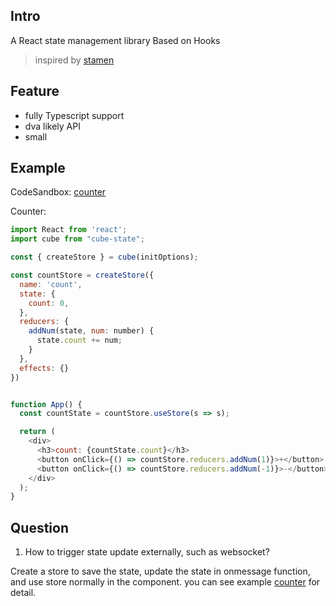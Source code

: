 
## Intro

A React state management library Based on Hooks
>  inspired by [stamen](https://github.com/forsigner/stamen)


## Feature

* fully Typescript support
* dva likely API
* small


## Example
CodeSandbox: [counter](https://codesandbox.io/s/count-4ng8l)

Counter:
```javascript
import React from 'react';
import cube from "cube-state";

const { createStore } = cube(initOptions);

const countStore = createStore({
  name: 'count',
  state: {
    count: 0,
  },
  reducers: {
    addNum(state, num: number) {
      state.count += num;
    }
  },
  effects: {}
})


function App() {
  const countState = countStore.useStore(s => s);

  return (
    <div>
      <h3>count: {countState.count}</h3>
      <button onClick={() => countStore.reducers.addNum(1)}>+</button>
      <button onClick={() => countStore.reducers.addNum(-1)}>-</button>
    </div>
  );
}
```


## Question
1. How to trigger state update externally, such as websocket?

Create a store to save the state, update the state in onmessage function, and use store normally in the component.
you can see example [counter](https://codesandbox.io/s/count-cfwuy) for detail.


